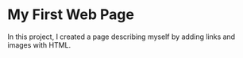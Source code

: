 # My First Web Page
In this project, I created a page describing myself by adding links and images with HTML.
